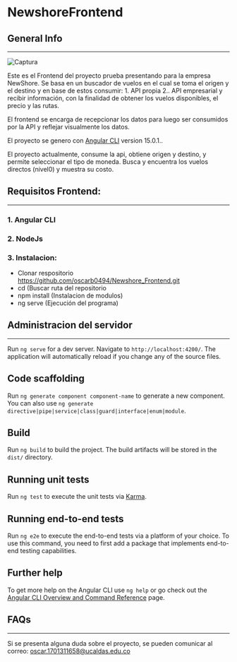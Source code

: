 # NewshoreFrontend

## General Info
***

![Captura](https://user-images.githubusercontent.com/69950434/206734559-72120876-243d-42d9-a348-93a594705ab0.PNG)

Este es el Frontend del proyecto prueba presentando para la empresa NewShore. Se basa en un buscador de vuelos en el cual se toma el origen y el destino y en base de estos consumir: 1. API propia 2.. API empresarial y recibir información, con la finalidad de obtener los vuelos disponibles, el precio y las rutas.

El frontend se encarga de recepcionar los datos para luego ser consumidos por la API y reflejar visualmente los datos.

El proyecto se genero con [Angular CLI](https://github.com/angular/angular-cli) version 15.0.1..

El proyecto actualmente, consume la api, obtiene origen y destino, y permite seleccionar el tipo de moneda. Busca y encuentra los vuelos directos (nivel0) y muestra su costo.

## Requisitos Frontend: 
***

### 1. Angular CLI

### 2. NodeJs

### 3. Instalacion: 

- Clonar respositorio https://github.com/oscarb0494/Newshore_Frontend.git
- cd (Buscar ruta del repositorio
- npm install (Instalacion de modulos)
- ng serve (Ejecución del programa)

## Administracion del servidor
***

Run `ng serve` for a dev server. Navigate to `http://localhost:4200/`. The application will automatically reload if you change any of the source files.

## Code scaffolding

Run `ng generate component component-name` to generate a new component. You can also use `ng generate directive|pipe|service|class|guard|interface|enum|module`.

## Build

Run `ng build` to build the project. The build artifacts will be stored in the `dist/` directory.

## Running unit tests

Run `ng test` to execute the unit tests via [Karma](https://karma-runner.github.io).

## Running end-to-end tests

Run `ng e2e` to execute the end-to-end tests via a platform of your choice. To use this command, you need to first add a package that implements end-to-end testing capabilities.

## Further help

To get more help on the Angular CLI use `ng help` or go check out the [Angular CLI Overview and Command Reference](https://angular.io/cli) page.

## FAQs
***

Si se presenta alguna duda sobre el proyecto, se pueden comunicar al correo: oscar.1701311658@ucaldas.edu.co
